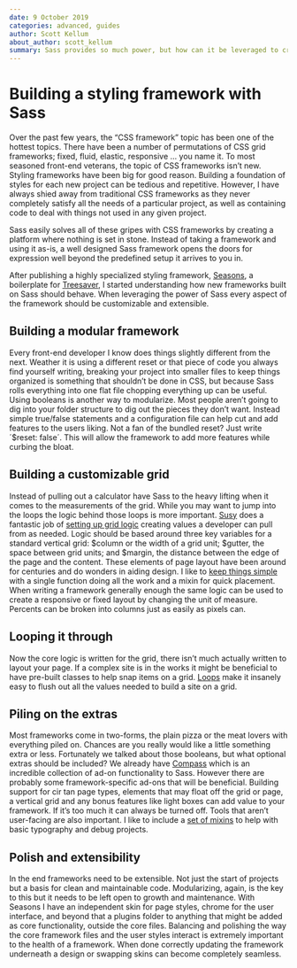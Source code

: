 ```yaml
---
date: 9 October 2019
categories: advanced, guides
author: Scott Kellum
about_author: scott_kellum
summary: Sass provides so much power, but how can it be leveraged to create frameworks.
---
```


# Building a styling framework with Sass

Over the past few years, the “CSS framework” topic has been one of the hottest topics. There have been a number of permutations of CSS grid frameworks; fixed, fluid, elastic, responsive … you name it. To most seasoned front-end veterans, the topic of CSS frameworks isn’t new. Styling frameworks have been big for good reason. Building a foundation of styles for each new project can be tedious and repetitive.  However, I have always shied away from traditional CSS frameworks as they never completely satisfy all the needs of a particular project, as well as containing code to deal with things not used in any given project.

Sass easily solves all of these gripes with CSS frameworks by creating a platform where nothing is set in stone. Instead of taking a framework and using it as-is, a well designed Sass framework opens the doors for expression well beyond the predefined setup it arrives to you in.

After publishing a highly specialized styling framework, [Seasons](https://github.com/scottkellum/Seasons), a boilerplate for [Treesaver](http://treesaverjs.com), I started understanding how new frameworks built on Sass should behave. When leveraging the power of Sass every aspect of the framework should be customizable and extensible.

## Building a modular framework
Every front-end developer I know does things slightly different from the next. Weather it is using a different reset or that piece of code you always find yourself writing, breaking your project into smaller files to keep things organized is something that shouldn’t be done in CSS, but because Sass rolls everything into one flat file chopping everything up can be useful. Using booleans is another way to modularize. Most people aren’t going to dig into your folder structure to dig out the pieces they don’t want. Instead simple true/false statements and a configuration file can help cut and add features to the users liking. Not a fan of the bundled reset? Just write ´$reset: false´.  This will allow the framework to add more features while curbing the bloat.

## Building a customizable grid
Instead of pulling out a calculator have Sass to the heavy lifting when it comes to the measurements of the grid. While you may want to jump into the loops the logic behind those loops is more important. [Susy](http://susy.oddbird.net/) does a fantastic job of [setting up grid logic](https://github.com/ericam/compass-susy-plugin/blob/master/sass/susy/_grid.scss) creating values a developer can pull from as needed. Logic should be based around three key variables for a standard vertical grid: $column or the width of a grid unit; $gutter, the space between grid units; and $margin, the distance between the edge of the page and the content. These elements of page layout have been around for centuries and do wonders in aiding design. I like to [keep things simple](https://github.com/scottkellum/Seasons/blob/master/sass/lib/tools/_grid-tools.sass) with a single function doing all the work and a mixin for quick placement. When writing a framework generally enough the same logic can be used to create a responsive or fixed layout by changing the unit of measure. Percents can be broken into columns just as easily as pixels can.

## Looping it through
Now the core logic is written for the grid, there isn’t much actually written to layout your page. If a complex site is in the works it might be beneficial to have pre-built classes to help snap items on a grid. [Loops](http://sass-lang.com/docs/yardoc/file.SASS_REFERENCE.html#id11) make it insanely easy to flush out all the values needed to build a site on a grid.

## Piling on the extras
Most frameworks come in two-forms, the plain pizza or the meat lovers with everything piled on. Chances are you really would like a little something extra or less. Fortunately we talked about those booleans, but what optional extras should be included? We already have [Compass](http://compass-style.org/) which is an incredible collection of ad-on functionality to Sass. However there are probably some framework-specific ad-ons that will be beneficial. Building support for cir tan page types, elements that may float off the grid or page, a vertical grid and any bonus features like light boxes can add value to your framework. If it’s too much it can always be turned off. Tools that aren’t user-facing are also important. I like to include a [set of mixins](https://github.com/scottkellum/Seasons/blob/master/sass/lib/tools/_basic-functions.sass) to help with basic typography and debug projects.

## Polish and extensibility
In the end frameworks need to be extensible. Not just the start of projects but a basis for clean and maintainable code. Modularizing, again, is the key to this but it needs to be left open to growth and maintenance. With Seasons I have an independent skin for page styles, chrome for the user interface, and beyond that a plugins folder to anything that might be added as core functionality, outside the core files. Balancing and polishing the way the core framework files and the user styles interact is extremely important to the health of a framework. When done correctly updating the framework underneath a design or swapping skins can become completely seamless.
